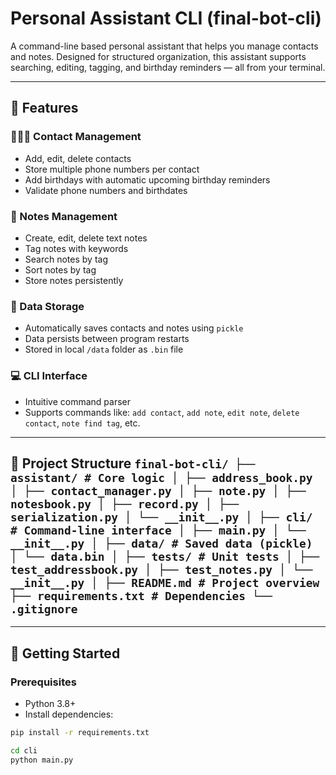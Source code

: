 # Personal Assistant CLI (final-bot-cli)

A command-line based personal assistant that helps you manage contacts and notes. Designed for structured organization, this assistant supports searching, editing, tagging, and birthday reminders — all from your terminal.

---

## 📌 Features

### 🧑‍🤝‍🧑 Contact Management
- Add, edit, delete contacts
- Store multiple phone numbers per contact
- Add birthdays with automatic upcoming birthday reminders
- Validate phone numbers and birthdates

### 📝 Notes Management
- Create, edit, delete text notes
- Tag notes with keywords
- Search notes by tag
- Sort notes by tag
- Store notes persistently

### 💾 Data Storage
- Automatically saves contacts and notes using `pickle`
- Data persists between program restarts
- Stored in local `/data` folder as `.bin` file

### 💻 CLI Interface
- Intuitive command parser
- Supports commands like: `add contact`, `add note`, `edit note`, `delete contact`, `note find tag`, etc.

---

## 📁 Project Structure ``` final-bot-cli/ ├── assistant/ # Core logic │ ├── address_book.py │ ├── contact_manager.py │ ├── note.py │ ├── notesbook.py │ ├── record.py │ ├── serialization.py │ └── __init__.py │ ├── cli/ # Command-line interface │ ├── main.py │ └── __init__.py │ ├── data/ # Saved data (pickle) │ └── data.bin │ ├── tests/ # Unit tests │ ├── test_addressbook.py │ ├── test_notes.py │ └── __init__.py │ ├── README.md # Project overview ├── requirements.txt # Dependencies └── .gitignore ```

---

## 🚀 Getting Started

### Prerequisites

- Python 3.8+
- Install dependencies:
```bash
pip install -r requirements.txt

cd cli
python main.py
